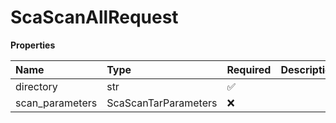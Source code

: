 # ScaScanAllRequest

**Properties**

| Name            | Type                 | Required | Description |
| :-------------- | :------------------- | :------- | :---------- |
| directory       | str                  | ✅       |             |
| scan_parameters | ScaScanTarParameters | ❌       |             |

<!-- This file was generated by liblab | https://liblab.com/ -->
